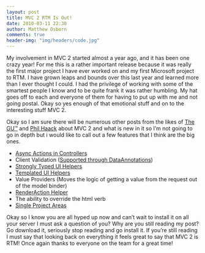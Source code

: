 ```yaml
---
layout: post
title: MVC 2 RTM Is Out!
date: 2010-03-11 22:30
author: Matthew Osborn
comments: true
header-img: "img/headers/code.jpg"
---
```

My involvement in MVC 2 started almost a year ago, and it has been one crazy year! For me this is a rather important release because it was really the first major project I have ever worked on and my first Microsoft project to RTM. I have grown leaps and bounds over this last year and learned more than I ever thought I could. I had the privilege of working with some of the smartest people I know and to be quite frank it was rather humbling. My hat goes off to each and everyone of them for having to put up with me and not going postal. Okay so yes enough of that emotional stuff and on to the interesting stuff MVC 2.

Okay so I am sure there will be numerous other posts from the likes of <a href="http://weblogs.asp.net/scottgu/archive/2010/03/11/asp-net-mvc-2-released.aspx">The GU™</a> and <a href="http://haacked.com/archive/2010/03/11/aspnet-mvc2-released.aspx">Phil Haack</a> about MVC 2 and what is new in it so I’m not going to go in depth but i would like to call out a few features that I think are the big ones.

<ul>
    <li><a href="http://weblogs.asp.net/scottgu/archive/2010/01/10/asp-net-mvc-2.aspx">Async Actions in Controllers</a></li>
    <li>Client Validation (<a href="http://bradwilson.typepad.com/blog/2009/04/dataannotations-and-aspnet-mvc.html">Supported through DataAnnotations</a>)</li>
    <li><a href="http://weblogs.asp.net/scottgu/archive/2010/01/10/asp-net-mvc-2-strongly-typed-html-helpers.aspx">Strongly Typed UI Helpers</a></li>
    <li><a href="http://bradwilson.typepad.com/blog/2009/10/aspnet-mvc-2-templates-part-5-master-page-templates.html">Templated UI Helpers</a></li>
    <li>Value Providers (Moves the logic of getting a value from the request out of the model binder)</li>
    <li><a href="http://haacked.com/archive/2009/11/18/aspnetmvc2-render-action.aspx">RenderAction Helper</a></li>
    <li>The ability to override the html verb</li>
    <li><a href="http://haacked.com/archive/2009/07/31/single-project-areas.aspx">Single Project Areas</a></li>
</ul>

Okay so I know you are all hyped up now and can’t wait to install it on all your server I must ask a question of you? Why are you still reading my post? Go download it, seriously stop reading and go install it. If you’re still reading I must say that looking back on everything it feels great to say that MVC 2 is RTM! Once again thanks to everyone on the team for a great time!
